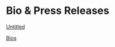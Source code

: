 # Bio & Press Releases

[Untitled](Bio%20&%20Press%20Releases%2027dd3798725d818d877fd6af37febf49/Untitled%2027dd3798725d81cd858ada2feab3af43.csv)

[Bios](Bio%20&%20Press%20Releases%2027dd3798725d818d877fd6af37febf49/Bios%2027dd3798725d816089ecf45bdfade235.csv)